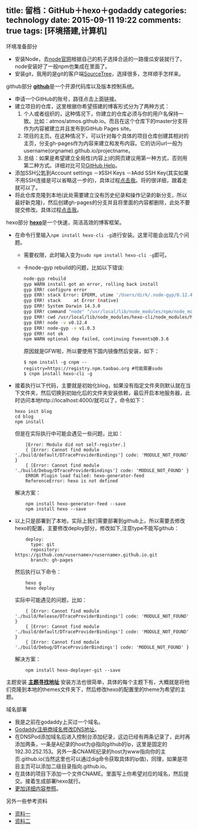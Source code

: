 title: 留档：GitHub＋hexo＋godaddy
categories: technology 
date: 2015-09-11 19:22
comments: true
tags: [环境搭建,计算机]
---
环境准备部分
* 安装Node，去[node官网](https://nodejs.org/)根据自己的机子选择合适的一路傻瓜安装就行了，node安装好了一般npm也集成在里面了。
* 安装git，我用的是git的客户端[SourceTree](https://www.sourcetreeapp.com/)，选择很多，怎样顺手怎样来。

<!-- more -->

github部分
[**github**](https://github.com/)是一个开源代码库以及版本控制系统。

* 申请一个GitHub的账号，路径点击上面链接。
* 建立项目的仓库，这里根据你希望搭建的博客形式分为了两种方式：
	1. 个人或者组织的，这种情况下，你建立的仓库必须与你的用户名保持一致。比如：atmos/atmos.github.io。而且在这个仓库下的master分支将作为内容被建立并且发布到GitHub Pages site。
	2. 项目的主页。在这种情况下，可以针对每个具体的项目仓库创建其相对的主页，分支gh-pages作为内容来建立和发布内容。它的访问url一般为username(orgname).github.io/projectname。
	3. 总结：如果是希望建立全局性(内容上)的网页建议用第一种方式，否则用第二种方式。详细对比可见[GitHub Help](https://help.github.com/articles/user-organization-and-project-pages/)。
* 添加SSH公匙到Account settings －》SSH Keys －》Add SSH Key(其实如果不用SSH连接是可以省略这一步的)，具体过程[点击我](https://help.github.com/articles/generating-ssh-keys/)。将的很详细，跟着走就可以了。
* 将此仓库克隆到本地(此处需要建立没有历史纪录和操作记录的新分支，所以最好新克隆)，然后创建gh-pages的分支并且将里面的内容都删除，此处不要提交修改。具体过程[点击我](https://help.github.com/articles/creating-project-pages-manually/)。

hexo部分
[**hexo**](https://hexo.io/zh-cn/)是一个快速，简洁高效的博客框架。

* 在命令行里输入`npm install hexo-cli -g`进行安装。这里可能会出现几个问题。
	* 需要权限，此时输入变为`sudo npm install hexo-cli -g`即可。
	* 卡node-gyp rebuild的问题，比如以下错误:
	
		~~~sh
		node-gyp rebuild
		gyp WARN install got an error, rolling back install
		gyp ERR! configure error 
		gyp ERR! stack Error: EPERM, utime '/Users/dirk/.node-gyp/0.12.4'
		gyp ERR! stack     at Error (native)
		gyp ERR! System Darwin 14.3.0
		gyp ERR! command "node" "/usr/local/lib/node_modules/npm/node_modules/node-gyp/bin/node-gyp.js" "rebuild"
		gyp ERR! cwd /usr/local/lib/node_modules/hexo-cli/node_modules/hexo-fs/node_modules/chokidar/node_modules/fsevents
		gyp ERR! node -v v0.12.4
		gyp ERR! node-gyp -v v1.0.3
		gyp ERR! not ok 
		npm WARN optional dep failed, continuing fsevents@0.3.6
		~~~

		原因就是GFW啦，所以要使用下国内镜像然后安装，如下：
		
		~~~
		$ npm install -g cnpm --registry=https://registry.npm.taobao.org #可能需要sudo
		$ cnpm install hexo-cli -g
		~~~
* 接着执行以下代码，主要就是初始化blog，如果没有指定文件夹则默认就在当下文件夹，然后切换到初始化后的文件夹安装依赖，最后开启本地服务器，此时访问本地http://localhost:4000/就可以了，命令如下：

	~~~
	hexo init blog
	cd blog
	npm install
	~~~
	但是在实际执行中可能会遇见一些问题，比如：

	~~~
		[Error: Module did not self-register.]
		{ [Error: Cannot find module './build/default/DTraceProviderBindings'] code: 'MODULE_NOT_FOUND' }
		{ [Error: Cannot find module './build/Debug/DTraceProviderBindings'] code: 'MODULE_NOT_FOUND' }
		ERROR Plugin load failed: hexo-generator-feed
		ReferenceError: hexo is not defined
	~~~
	解决方案：
	
	~~~
		npm install hexo-generator-feed --save
		npm install hexo --save
	~~~
* 以上只是部署到了本地，实际上我们需要部署到github上，所以需要去修改hexo的配置，主要修改deploy部分，修改如下,注意type不能写github：

	~~~
		deploy:
		  type: git
		  repository: https://github.com/<username>/<username>.github.io.git
		  branch: gh-pages
	~~~
	然后执行以下命令：
	
	~~~
		hexo g
		hexo deploy
	~~~
	实际中可能遇见的问题，比如：
	
	~~~
		{ [Error: Cannot find module './build/Release/DTraceProviderBindings'] code: 'MODULE_NOT_FOUND' }
		{ [Error: Cannot find module './build/default/DTraceProviderBindings'] code: 'MODULE_NOT_FOUND' }
		{ [Error: Cannot find module './build/Debug/DTraceProviderBindings'] code: 'MODULE_NOT_FOUND' }
	~~~
	解决方案：
	
	~~~
		npm install hexo-deployer-git --save
	~~~
	
主题安装
[**主题寻找地址**](https://github.com/hexojs/hexo/wiki/Themes)
安装方法也很简单，具体的每个主题下有，大概就是将他们克隆到本地的themes文件夹下，然后修改hexo的配置里的theme为希望的主题。

域名部署
* 我是之前在godaddy上买过一个域名。
* [Godaddy注册商域名修改DNS地址](https://support.dnspod.cn/Kb/showarticle/tsid/42)。
* 在DNSPod添加域名后进入控制台添加纪录，这边已经有两条记录了，此时再添加两条，一条是A纪录的host为@指向github的ip，这里是固定的192.30.252.153。另外一条CNAME纪录的host为www指向你的主页<username>.github.io(当然这里也可以通过dig命令获取具体的ip值)，同理，如果是项目主页可以添加二级目录指向<username>.github.io。
* 在具体的项目下添加一个文件CNAME。里面写上你希望对应的域名，然后提交。接着生成部署hexo就行。
* [更加详细内容参照](https://help.github.com/articles/about-custom-domains-for-github-pages-sites/)。

另外一些参考资料
* [资料一](http://ibruce.info/2013/11/22/hexo-your-blog/)
* [资料二](https://medium.com/@LovettLovett/github-pages-godaddy-f0318c2f25a)

	
